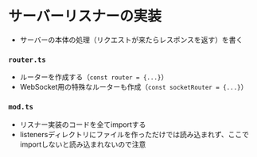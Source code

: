 # サーバーリスナーの実装

- サーバーの本体の処理（リクエストが来たらレスポンスを返す）を書く

### `router.ts`

- ルーターを作成する（`const router = {...}`）
- WebSocket用の特殊なルーターも作成（`const socketRouter = {...}`）

### `mod.ts`

- リスナー実装のコードを全てimportする
- listenersディレクトリにファイルを作っただけでは読み込まれず、ここでimportしないと読み込まれないので注意
